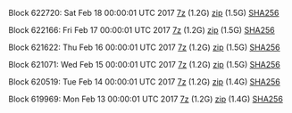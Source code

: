 Block 622720: Sat Feb 18 00:00:01 UTC 2017 [7z](https://transfer.sh/cQHkJ/bootstrap.dat.20170218.7z) (1.2G) [zip](https://transfer.sh/fROBe/bootstrap.dat.20170218.zip) (1.5G) [SHA256](https://transfer.sh/Eiyrf/sha256.txt)

Block 622166: Fri Feb 17 00:00:01 UTC 2017 [7z](https://transfer.sh/BQN4Y/bootstrap.dat.20170217.7z) (1.2G) [zip](https://transfer.sh/lLeXE/bootstrap.dat.20170217.zip) (1.5G) [SHA256](https://transfer.sh/ZieyW/sha256.txt)

Block 621622: Thu Feb 16 00:00:01 UTC 2017 [7z](https://transfer.sh/lPbgf/bootstrap.dat.20170216.7z) (1.2G) [zip](https://transfer.sh/ZarRQ/bootstrap.dat.20170216.zip) (1.5G) [SHA256](https://transfer.sh/eTuEP/sha256.txt)

Block 621071: Wed Feb 15 00:00:01 UTC 2017 [7z](https://transfer.sh/MJJD1/bootstrap.dat.20170215.7z) (1.2G) [zip](https://transfer.sh/htpeY/bootstrap.dat.20170215.zip) (1.5G) [SHA256](https://transfer.sh/ILxr3/sha256.txt)

Block 620519: Tue Feb 14 00:00:01 UTC 2017 [7z](https://transfer.sh/vyaAY/bootstrap.dat.20170214.7z) (1.2G) [zip](https://transfer.sh/KOLWS/bootstrap.dat.20170214.zip) (1.4G) [SHA256](https://transfer.sh/pBYtY/sha256.txt)

Block 619969: Mon Feb 13 00:00:01 UTC 2017 [7z](https://transfer.sh/Qe8dj/bootstrap.dat.20170213.7z) (1.2G) [zip](https://transfer.sh/W49Zs/bootstrap.dat.20170213.zip) (1.4G) [SHA256](https://transfer.sh/1pZxZ/sha256.txt)

